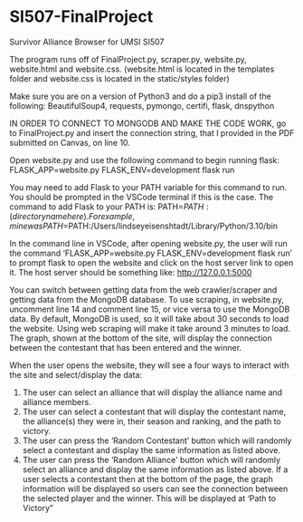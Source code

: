 # SI507-FinalProject
Survivor Alliance Browser for UMSI SI507

The program runs off of FinalProject.py, scraper.py, website.py, website.html and website.css. (website.html is located in the templates folder and website.css is located in the static/styles folder)

Make sure you are on a version of Python3 and do a pip3 install of the following: BeautifulSoup4, requests, pymongo, certifi, flask, dnspython

IN ORDER TO CONNECT TO MONGODB AND MAKE THE CODE WORK, go to FinalProject.py and insert the connection string, that I provided in the PDF submitted on Canvas, on line 10.

Open website.py and use the following command to begin running flask: FLASK_APP=website.py FLASK_ENV=development flask run

You may need to add Flask to your PATH variable for this command to run. You should be prompted in the VSCode terminal if this is the case. The command to add Flask to your PATH is: PATH=$PATH:(directory name here). For example, mine was PATH=$PATH:/Users/lindseyeisenshtadt/Library/Python/3.10/bin

In the command line in VSCode, after opening website.py, the user will run the command ‘FLASK_APP=website.py FLASK_ENV=development flask run’ to prompt flask to open the website and click on the host server link to open it. The host server should be something like: http://127.0.0.1:5000

You can switch between getting data from the web crawler/scraper and getting data from the MongoDB database. 
To use scraping, in website.py, uncomment line 14 and comment line 15, or vice versa to use the MongoDB data. 
By default, MongoDB is used, so it will take about 30 seconds to load the website. 
Using web scraping will make it take around 3 minutes to load. 
The graph, shown at the bottom of the site, will display the connection between the contestant that has been entered and the winner.

When the user opens the website, they will see a four ways to interact with the site and select/display the data:
  1. The user can select an alliance that will display the alliance name and alliance members.
  2. The user can select a contestant that will display the contestant name, the alliance(s) they were in, their season and ranking, and the path to            victory.
  3. The user can press the ‘Random Contestant’ button which will randomly select a contestant and display the same information as listed above.
  4. The user can press the ‘Random Alliance' button which will randomly select an alliance and display the same information as listed above.
If a user selects a contestant then at the bottom of the page, the graph information will be displayed so users can see the connection between the selected player and the winner. This will be displayed at ‘Path to Victory”
